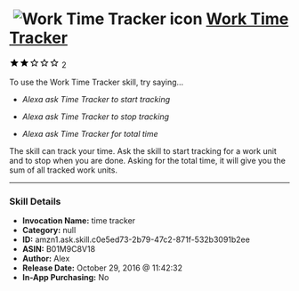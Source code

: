 # &nbsp;<img src="skill_icon" alt="Work Time Tracker icon" width="36"> [Work Time Tracker](http://alexa.amazon.com/#skills/amzn1.ask.skill.c0e5ed73-2b79-47c2-871f-532b3091b2ee)
![2 stars](../../images/ic_star_black_18dp_1x.png)![2 stars](../../images/ic_star_black_18dp_1x.png)![2 stars](../../images/ic_star_border_black_18dp_1x.png)![2 stars](../../images/ic_star_border_black_18dp_1x.png)![2 stars](../../images/ic_star_border_black_18dp_1x.png) 2

To use the Work Time Tracker skill, try saying...

* *Alexa ask Time Tracker to start tracking*

* *Alexa ask Time Tracker to stop tracking*

* *Alexa ask Time Tracker for total time*

The skill can track your time. Ask the skill to start tracking for a work unit and to stop when you are done.
Asking for the total time, it will give you the sum of all tracked work units.

***

### Skill Details

* **Invocation Name:** time tracker
* **Category:** null
* **ID:** amzn1.ask.skill.c0e5ed73-2b79-47c2-871f-532b3091b2ee
* **ASIN:** B01M9C8V18
* **Author:** Alex
* **Release Date:** October 29, 2016 @ 11:42:32
* **In-App Purchasing:** No
